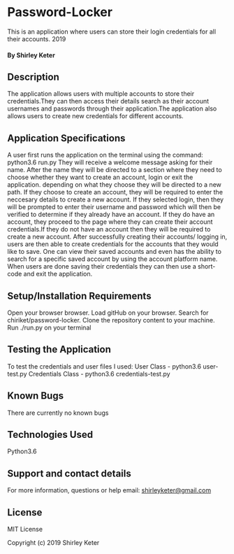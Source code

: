 # Password-Locker

This is an application where users can store their login credentials for all their accounts. 2019
#### By Shirley Keter

## Description
The application allows users with multiple accounts to store their credentials.They can then access their details search as their account usernames and passwords through their application.The application also allows users to create new credentials for different accounts.

## Application Specifications
A user first runs the application on the terminal using the command: python3.6 run.py
They will receive a welcome message asking for their name.
After the name they will be directed to a section where they need to choose whether they want to create an account, login or exit the application.
depending on what they choose they will be directed to a new path.
If they choose to create an account, they will be required to enter the neccesary details to create a new account.
If they selected login, then they will be prompted to enter their username and password which will then be verified to determine if they already have an account. If they do have an account, they proceed to the page where they can create their account credentials.If they do not have an account then they will be required to create a new account.
After successfully creating their accounts/ logging in, users are then able to create credentials for the accounts that they would like to save.
One can view their saved accounts and even has the ability to search for a specific saved account by using the account platform name.
When users are done saving their credentials they can then use a short-code and exit the application.

## Setup/Installation Requirements
Open your browser browser.
Load gitHub on your browser.
Search for chiriket/password-locker.
Clone the repository content to your machine.
Run ./run.py on your terminal


## Testing the Application

To test the credentials and user files I used:
User Class - python3.6 user-test.py
Credentials Class - python3.6 credentials-test.py

## Known Bugs
There are currently no known bugs

## Technologies Used
Python3.6

## Support and contact details
For more information, questions or help  email: shirleyketer@gmail.com

## License
MIT License

Copyright (c) 2019 Shirley Keter
